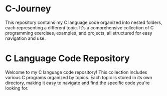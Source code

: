 # C-Journey
This repository contains my C language code organized into nested folders, each representing a different topic. It's a comprehensive collection of C programming exercises, examples, and projects, all structured for easy navigation and use.

# C Language Code Repository
Welcome to my C language code repository! This collection includes various C programs organized by topics. Each topic is stored in its own directory, making it easy to navigate and find the specific code you're looking for.
